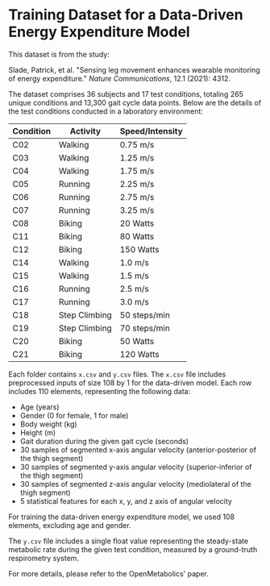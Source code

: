 # Training Dataset for a Data-Driven Energy Expenditure Model

This dataset is from the study:

Slade, Patrick, et al. "Sensing leg movement enhances wearable monitoring of energy expenditure." *Nature Communications*, 12.1 (2021): 4312.

The dataset comprises 36 subjects and 17 test conditions, totaling 265 unique conditions and 13,300 gait cycle data points. Below are the details of the test conditions conducted in a laboratory environment:

| Condition | Activity      | Speed/Intensity |
|-----------|---------------|-----------------|
| C02       | Walking       | 0.75 m/s        |
| C03       | Walking       | 1.25 m/s        |
| C04       | Walking       | 1.75 m/s        |
| C05       | Running       | 2.25 m/s        |
| C06       | Running       | 2.75 m/s        |
| C07       | Running       | 3.25 m/s        |
| C08       | Biking        | 20 Watts        |
| C11       | Biking        | 80 Watts        |
| C12       | Biking        | 150 Watts       |
| C14       | Walking       | 1.0 m/s         |
| C15       | Walking       | 1.5 m/s         |
| C16       | Running       | 2.5 m/s         |
| C17       | Running       | 3.0 m/s         |
| C18       | Step Climbing | 50 steps/min    |
| C19       | Step Climbing | 70 steps/min    |
| C20       | Biking        | 50 Watts        |
| C21       | Biking        | 120 Watts       |

Each folder contains `x.csv` and `y.csv` files. The `x.csv` file includes preprocessed inputs of size 108 by 1 for the data-driven model. Each row includes 110 elements, representing the following data:

- Age (years)
- Gender (0 for female, 1 for male)
- Body weight (kg)
- Height (m)
- Gait duration during the given gait cycle (seconds)
- 30 samples of segmented x-axis angular velocity (anterior-posterior of the thigh segment)
- 30 samples of segmented y-axis angular velocity (superior-inferior of the thigh segment)
- 30 samples of segmented z-axis angular velocity (mediolateral of the thigh segment)
- 5 statistical features for each x, y, and z axis of angular velocity

For training the data-driven energy expenditure model, we used 108 elements, excluding age and gender.

The `y.csv` file includes a single float value representing the steady-state metabolic rate during the given test condition, measured by a ground-truth respirometry system.

For more details, please refer to the OpenMetabolics' paper.